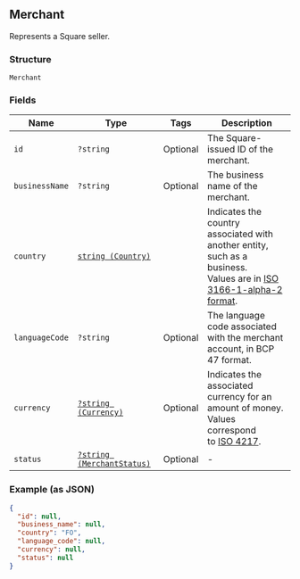 ## Merchant

Represents a Square seller.

### Structure

`Merchant`

### Fields

| Name | Type | Tags | Description |
|  --- | --- | --- | --- |
| `id` | `?string` | Optional | The Square-issued ID of the merchant. |
| `businessName` | `?string` | Optional | The business name of the merchant. |
| `country` | [`string (Country)`](/doc/models/country.md) |  | Indicates the country associated with another entity, such as a business.<br>Values are in [ISO 3166-1-alpha-2 format](http://www.iso.org/iso/home/standards/country_codes.htm). |
| `languageCode` | `?string` | Optional | The language code associated with the merchant account, in BCP 47 format. |
| `currency` | [`?string (Currency)`](/doc/models/currency.md) | Optional | Indicates the associated currency for an amount of money. Values correspond<br>to [ISO 4217](https://wikipedia.org/wiki/ISO_4217). |
| `status` | [`?string (MerchantStatus)`](/doc/models/merchant-status.md) | Optional | -  |

### Example (as JSON)

```json
{
  "id": null,
  "business_name": null,
  "country": "FO",
  "language_code": null,
  "currency": null,
  "status": null
}
```

